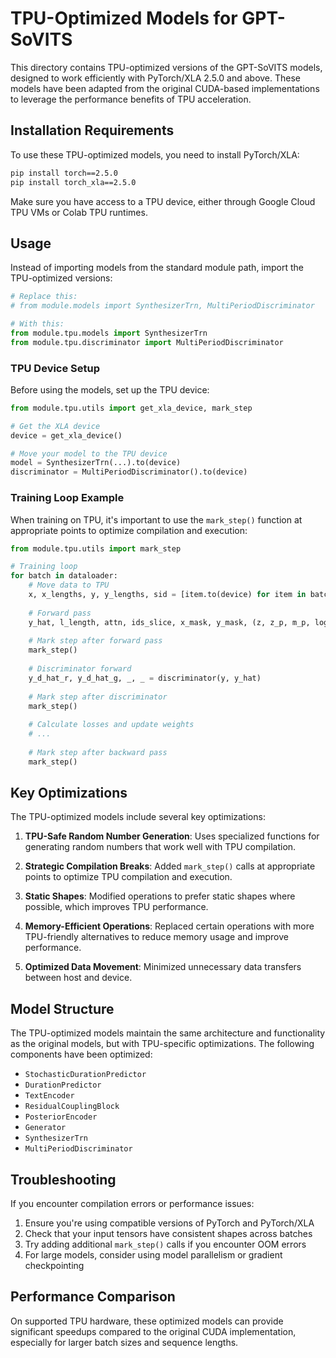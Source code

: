 # TPU-Optimized Models for GPT-SoVITS

This directory contains TPU-optimized versions of the GPT-SoVITS models, designed to work efficiently with PyTorch/XLA 2.5.0 and above. These models have been adapted from the original CUDA-based implementations to leverage the performance benefits of TPU acceleration.

## Installation Requirements

To use these TPU-optimized models, you need to install PyTorch/XLA:

```bash
pip install torch==2.5.0
pip install torch_xla==2.5.0
```

Make sure you have access to a TPU device, either through Google Cloud TPU VMs or Colab TPU runtimes.

## Usage

Instead of importing models from the standard module path, import the TPU-optimized versions:

```python
# Replace this:
# from module.models import SynthesizerTrn, MultiPeriodDiscriminator

# With this:
from module.tpu.models import SynthesizerTrn
from module.tpu.discriminator import MultiPeriodDiscriminator
```

### TPU Device Setup

Before using the models, set up the TPU device:

```python
from module.tpu.utils import get_xla_device, mark_step

# Get the XLA device
device = get_xla_device()

# Move your model to the TPU device
model = SynthesizerTrn(...).to(device)
discriminator = MultiPeriodDiscriminator().to(device)
```

### Training Loop Example

When training on TPU, it's important to use the `mark_step()` function at appropriate points to optimize compilation and execution:

```python
from module.tpu.utils import mark_step

# Training loop
for batch in dataloader:
    # Move data to TPU
    x, x_lengths, y, y_lengths, sid = [item.to(device) for item in batch]
    
    # Forward pass
    y_hat, l_length, attn, ids_slice, x_mask, y_mask, (z, z_p, m_p, logs_p, m_q, logs_q) = model(x, x_lengths, y, y_lengths, sid)
    
    # Mark step after forward pass
    mark_step()
    
    # Discriminator forward
    y_d_hat_r, y_d_hat_g, _, _ = discriminator(y, y_hat)
    
    # Mark step after discriminator
    mark_step()
    
    # Calculate losses and update weights
    # ...
    
    # Mark step after backward pass
    mark_step()
```

## Key Optimizations

The TPU-optimized models include several key optimizations:

1. **TPU-Safe Random Number Generation**: Uses specialized functions for generating random numbers that work well with TPU compilation.

2. **Strategic Compilation Breaks**: Added `mark_step()` calls at appropriate points to optimize TPU compilation and execution.

3. **Static Shapes**: Modified operations to prefer static shapes where possible, which improves TPU performance.

4. **Memory-Efficient Operations**: Replaced certain operations with more TPU-friendly alternatives to reduce memory usage and improve performance.

5. **Optimized Data Movement**: Minimized unnecessary data transfers between host and device.

## Model Structure

The TPU-optimized models maintain the same architecture and functionality as the original models, but with TPU-specific optimizations. The following components have been optimized:

- `StochasticDurationPredictor`
- `DurationPredictor`
- `TextEncoder`
- `ResidualCouplingBlock`
- `PosteriorEncoder`
- `Generator`
- `SynthesizerTrn`
- `MultiPeriodDiscriminator`

## Troubleshooting

If you encounter compilation errors or performance issues:

1. Ensure you're using compatible versions of PyTorch and PyTorch/XLA
2. Check that your input tensors have consistent shapes across batches
3. Try adding additional `mark_step()` calls if you encounter OOM errors
4. For large models, consider using model parallelism or gradient checkpointing

## Performance Comparison

On supported TPU hardware, these optimized models can provide significant speedups compared to the original CUDA implementation, especially for larger batch sizes and sequence lengths.